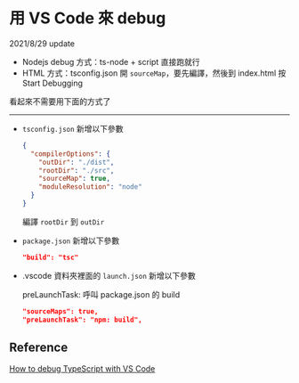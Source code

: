 # 用 VS Code 來 debug

2021/8/29 update

- Nodejs debug 方式：ts-node + script 直接跑就行
- HTML 方式：tsconfig.json 開 `sourceMap`，要先編譯，然後到 index.html 按 Start Debugging

看起來不需要用下面的方式了

---

- `tsconfig.json` 新增以下參數

  ```json
  {
    "compilerOptions": {
      "outDir": "./dist",
      "rootDir": "./src",
      "sourceMap": true,
      "moduleResolution": "node"
    }
  }
  ```

  編譯 `rootDir` 到 `outDir`

- `package.json` 新增以下參數

  ```json
  "build": "tsc"
  ```

- .vscode 資料夾裡面的 `launch.json` 新增以下參數

  preLaunchTask: 呼叫 package.json 的 build

  ```json
  "sourceMaps": true,
  "preLaunchTask": "npm: build",
  ```

## Reference

[How to debug TypeScript with VS Code](https://pkief.medium.com/how-to-debug-typescript-with-vs-code-9cec93b4ae56)

